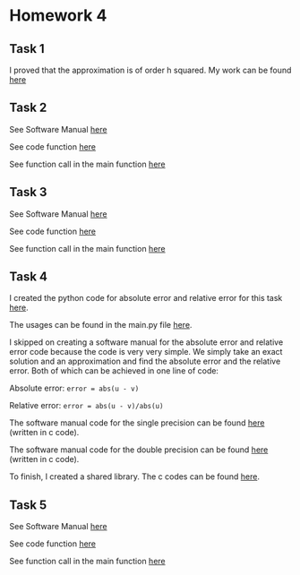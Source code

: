 # Homework 4

## Task 1 

I proved that the approximation is of order h squared. My work can be found [here](https://github.com/Kevin-Jay-Roberts21/math4610/blob/master/homework4_images/CamScanner%2010-14-2022%2010.42.pdf)

## Task 2 

See Software Manual [here](https://github.com/Kevin-Jay-Roberts21/math4610/blob/master/software_manual_templates/second_derivative_approx.md)

See code function [here](https://github.com/Kevin-Jay-Roberts21/math4610/blob/master/approximating_functions/second_derivative_approx.py)

See function call in the main function [here](https://github.com/Kevin-Jay-Roberts21/math4610/blob/master/main.py)

## Task 3 

See Software Manual [here](https://github.com/Kevin-Jay-Roberts21/math4610/blob/master/software_manual_templates/fit_data_sets.md)

See code function [here](https://github.com/Kevin-Jay-Roberts21/math4610/blob/master/approximating_functions/second_derivative_approx.py)

See function call in the main function [here](https://github.com/Kevin-Jay-Roberts21/math4610/blob/master/main.py)

## Task 4 

I created the python code for absolute error and relative error for this task [here](https://github.com/Kevin-Jay-Roberts21/math4610/blob/master/approximating_functions/error_computations.py).

The usages can be found in the main.py file [here](https://github.com/Kevin-Jay-Roberts21/math4610/blob/master/approximating_functions/second_derivative_approx.py).

I skipped on creating a software manual for the absolute error and relative error code because the code is very very simple. 
We simply take an exact solution and an approximation and find the absolute error and the relative error. Both of which 
can be achieved in one line of code:

Absolute error: ``error = abs(u - v)``

Relative error: ``error = abs(u - v)/abs(u)``

The software manual code for the single precision can be found [here](https://github.com/Kevin-Jay-Roberts21/math4610/blob/master/software_manual_templates/single_precision_digit_count.md) (written in c code).

The software manual code for the double precision can be found [here](https://github.com/Kevin-Jay-Roberts21/math4610/blob/master/software_manual_templates/double_precision_digit_count.md) (written in c code).

To finish, I created a shared library. The c codes can be found [here](https://github.com/Kevin-Jay-Roberts21/math4610/tree/master/c_code/homework_4_c_code).

## Task 5 

See Software Manual [here](https://github.com/Kevin-Jay-Roberts21/math4610/blob/master/software_manual_templates/explicit_euler_logistic.md)

See code function [here](https://github.com/Kevin-Jay-Roberts21/math4610/blob/master/approximating_functions/second_derivative_approx.py)

See function call in the main function [here](https://github.com/Kevin-Jay-Roberts21/math4610/blob/master/main.py)

